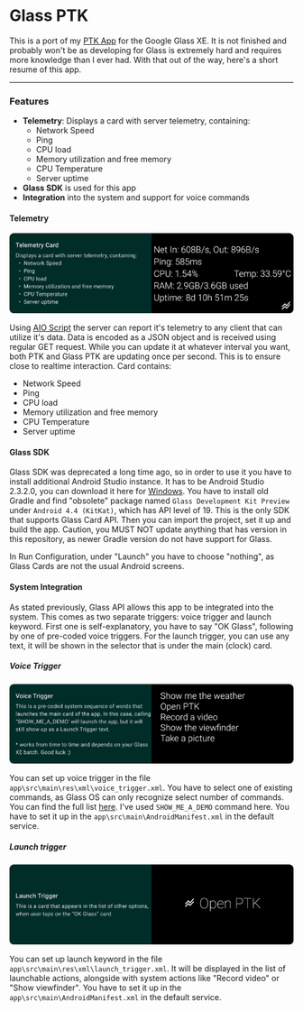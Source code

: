# Glass PTK

This is a port of my [PTK App](https://github.com/Puzzaks/PTK) for the Google Glass XE. It is not finished and probably won't be as developing for Glass is extremely hard and requires more knowledge than I ever had. With that out of the way, here's a short resume of this app.

---

### Features

 - **Telemetry**: Displays a card with server telemetry, containing:
    - Network Speed
    - Ping
    - CPU load
    - Memory utilization and free memory
    - CPU Temperature
    - Server uptime
 - **Glass SDK** is used for this app
 - **Integration** into the system and support for voice commands

#### Telemetry
![Telemetry card example](assets/GlassPTKScreenshot1.png)

Using [AIO Script](https://github.com/Puzzak/AIO-Monitor) the server can report it's telemetry to any client that can utilize it's data. Data is encoded as a JSON object and is received using regular GET request. While you can update it at whatever interval you want, both PTK and Glass PTK are updating once per second. This is to ensure close to realtime interaction.
Card contains:
- Network Speed
- Ping
- CPU load
- Memory utilization and free memory
- CPU Temperature
- Server uptime

#### Glass SDK
Glass SDK was deprecated a long time ago, so in order to use it you have to install additional Android Studio instance. It has to be Android Studio 2.3.2.0, you can download it here for [Windows](https://redirector.gvt1.com/edgedl/android/studio/install/2.3.2.0/android-studio-bundle-162.3934792-windows.exe). You have to install old Gradle and find "obsolete" package named `Glass Development Kit Preview` under `Android 4.4 (KitKat)`, which has API level of 19. This is the only SDK that supports Glass Card API. Then you can import the project, set it up and build the app. Caution, you MUST NOT update anything that has version in this repository, as newer Gradle version do not have support for Glass.

In Run Configuration, under "Launch" you have to choose "nothing", as Glass Cards are not the usual Android screens.

#### System Integration
As stated previously, Glass API allows this app to be integrated into the system. This comes as two separate triggers: voice trigger and launch keyword. First one is self-explanatory, you have to say "OK Glass", following by one of pre-coded voice triggers.
For the launch trigger, you can use any text, it will be shown in the selector that is under the main (clock) card.
##### Voice Trigger
![Voice Trigger example](assets/GlassPTKScreenshot3.png)

You can set up voice trigger in the file `app\src\main\res\xml\voice_trigger.xml`. You have to select one of existing commands, as Glass OS can only recognize select number of commands. You can find the full list [here](https://developers.google.com/glass/develop/gdk/reference/com/google/android/glass/app/VoiceTriggers.Command). I've used `SHOW_ME_A_DEMO` command here. You have to set it up in the `app\src\main\AndroidManifest.xml` in the default service.
##### Launch trigger
![Launch Trigger example](assets/GlassPTKScreenshot2.png)

You can set up launch keyword in the file `app\src\main\res\xml\launch_trigger.xml`. It will be displayed in the list of launchable actions, alongside with system actions like "Record video" or "Show viewfinder". You have to set it up in the `app\src\main\AndroidManifest.xml` in the default service.